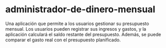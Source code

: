 # administrador-de-dinero-mensual
Una aplicación que permite a los usuarios gestionar su presupuesto mensual. Los usuarios pueden registrar sus ingresos y gastos, y la aplicación calculará el saldo restante del presupuesto. Además, se puede comparar el gasto real con el presupuesto planificado.
